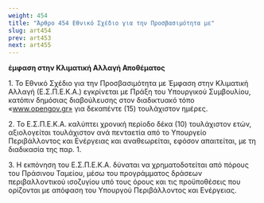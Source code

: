 ```yaml
---
weight: 454
title: "Άρθρο 454 Εθνικό Σχέδιο για την Προσβασιμότητα με"
slug: art454
prev: art453
next: art455
---
```


**έμφαση στην Κλιματική Αλλαγή Αποθέματος**

1\. Το Εθνικό Σχέδιο για την Προσβασιμότητα με Έμφαση στην Κλιματική Αλλαγή (Ε.Σ.Π.Ε.Κ.Α.) εγκρίνεται με Πράξη του Υπουργικού Συμβουλίου, κατόπιν δημόσιας διαβούλευσης στον διαδικτυακό τόπο «www.opengov.gr» για δεκαπέντε (15) τουλάχιστον ημέρες.

2\. Το Ε.Σ.Π.Ε.Κ.Α. καλύπτει χρονική περίοδο δέκα (10) τουλάχιστον ετών, αξιολογείται τουλάχιστον ανά πενταετία από το Υπουργείο Περιβάλλοντος και Ενέργειας και αναθεωρείται, εφόσον απαιτείται, με τη διαδικασία της παρ. 1.

3\. Η εκπόνηση του Ε.Σ.Π.Ε.Κ.Α. δύναται να χρηματοδοτείται από πόρους του Πράσινου Ταμείου, μέσω του προγράμματος δράσεων περιβαλλοντικού ισοζυγίου υπό τους όρους και τις προϋποθέσεις που ορίζονται με απόφαση του Υπουργού Περιβάλλοντος και Ενέργειας.


